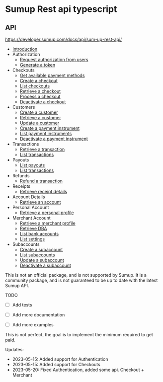 # Sumup Rest api typescript



## API 
https://developer.sumup.com/docs/api/sum-up-rest-api/


- [Introduction](https://developer.sumup.com/docs/api/sum-up-rest-api/)
- Authorization
  - [Request authorization from users](https://developer.sumup.com/docs/api/request-authorization-from-users/)
  - [Generate a token](https://developer.sumup.com/docs/api/generate-a-token/)
- Checkouts
  - [Get available payment methods](https://developer.sumup.com/docs/api/get-available-payment-methods/)
  - [Create a checkout](https://developer.sumup.com/docs/api/create-a-checkout/)
  - [List checkouts](https://developer.sumup.com/docs/api/list-checkouts/)
  - [Retrieve a checkout](https://developer.sumup.com/docs/api/retrieve-a-checkout/)
  - [Process a checkout](https://developer.sumup.com/docs/api/process-a-checkout/)
  - [Deactivate a checkout](https://developer.sumup.com/docs/api/deactivate-a-checkout/)
- Customers
  - [Create a customer](https://developer.sumup.com/docs/api/create-a-customer/)
  - [Retrieve a customer](https://developer.sumup.com/docs/api/retrieve-a-customer/)
  - [Update a customer](https://developer.sumup.com/docs/api/update-a-customer/)
  - [Create a payment instrument](https://developer.sumup.com/docs/api/create-a-payment-instrument/)
  - [List payment instruments](https://developer.sumup.com/docs/api/list-payment-instruments/)
  - [Deactivate a payment instrument](https://developer.sumup.com/docs/api/deactivate-a-payment-instrument/)
- Transactions
  - [Retrieve a transaction](https://developer.sumup.com/docs/api/retrieve-a-transaction/)
  - [List transactions](https://developer.sumup.com/docs/api/list-transactions/)
- Payouts
  - [List payouts](https://developer.sumup.com/docs/api/list-payouts/)
  - [List transactions](https://developer.sumup.com/docs/api/list-transactions/)
- Refunds
  - [Refund a transaction](https://developer.sumup.com/docs/api/refund-a-transaction/)
- Receipts
  - [Retrieve receipt details](https://developer.sumup.com/docs/api/retrieve-receipt-details/)
- Account Details
  - [Retrieve an account](https://developer.sumup.com/docs/api/retrieve-an-account/)
- Personal Account
  - [Retrieve a personal profile](https://developer.sumup.com/docs/api/retrieve-a-personal-profile/)
- Merchant Account
  - [Retrieve a merchant profile](https://developer.sumup.com/docs/api/retrieve-a-merchant-profile/)
  - [Retrieve DBA](https://developer.sumup.com/docs/api/retrieve-dba/)
  - [List bank accounts](https://developer.sumup.com/docs/api/list-bank-accounts/)
  - [List settings](https://developer.sumup.com/docs/api/list-settings/)
- Subaccounts
  - [Create a subaccount](https://developer.sumup.com/docs/api/create-a-subaccount/)
  - [List subaccounts](https://developer.sumup.com/docs/api/list-subaccounts/)
  - [Update a subaccount](https://developer.sumup.com/docs/api/update-a-subaccount/)
  - [Deactivate a subaccount](https://developer.sumup.com/docs/api/deactivate-a-subaccount/)

This is not an official package, and is not supported by Sumup. It is a community package, and is not guaranteed to be up to date with the latest Sumup API. 


TODO 
- [ ] Add tests
- [ ] Add more documentation
- [ ] Add more examples


This is not perfect, the goal is to implement the minimum required to get paid. 


Updates:
- 2023-05-15: Added support for Authentication
- 2023-05-15: Added support for Checkouts
- 2023-05-20: Fixed Authentication, added some api. Checkout + Merchant